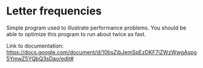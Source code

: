 # Letter frequencies
Simple program used to illustrate performance problems. You should be able to optimize this program to run about twice as fast.

Link to documentation: https://docs.google.com/document/d/10bsZjbJemSpEzDKF7iZWzWwgAspg5YmwZ5YQbQ3sDao/edit#
